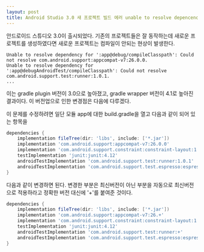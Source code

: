 ```yaml
---
layout: post
title: Android Studio 3.0 새 프로젝트 빌드 에러 unable to resolve depencency 
---
```

안드로이드 스튜디오 3.0이 출시되었다.
기존의 프로젝트들은 잘 동작하는데 새로운 프로젝트를 생성하였다면 새로운 프로젝트는 컴파일이 안되는 현상이 발생한다.

```
Unable to resolve dependency for ':app@debug/compileClasspath': Could not resolve com.android.support:appcompat-v7:26.0.0.
Unable to resolve dependency for ':app@debugAndroidTest/compileClasspath': Could not resolve com.android.support.test:runner:1.0.1.
...
```

이는 gradle plugin 버전이 3.0으로 높아졌고, gradle wrapper 버전이 4.1로 높아진 결과이다. 
이 버전업으로 인한 변경점은 다음에 다루겠다.

이 문제를 수정하려면 일단 모듈 app에 대한 build.gradle을 열고 다음과 같이 되어 있는 항목을
```groovy
dependencies {
    implementation fileTree(dir: 'libs', include: ['*.jar'])
    implementation 'com.android.support:appcompat-v7:26.0.0'
    implementation 'com.android.support.constraint:constraint-layout:1.0.2'
    testImplementation 'junit:junit:4.12'
    androidTestImplementation 'com.android.support.test:runner:1.0.1'
    androidTestImplementation 'com.android.support.test.espresso:espresso-core:3.0.1'
}
```

다음과 같이 변경하면 된다. 변경한 부분은 최신버전이 아닌 부분을 자동으로 최신버전으로 적용하라고 정확한 버전 대신에 '+'를 붙여준 것이다.
```groovy
dependencies {
    implementation fileTree(dir: 'libs', include: ['*.jar'])
    implementation 'com.android.support:appcompat-v7:26.+'
    implementation 'com.android.support.constraint:constraint-layout:1.0.2'
    testImplementation 'junit:junit:4.12'
    androidTestImplementation 'com.android.support.test:runner:+'
    androidTestImplementation 'com.android.support.test.espresso:espresso-core:+'
}
```
